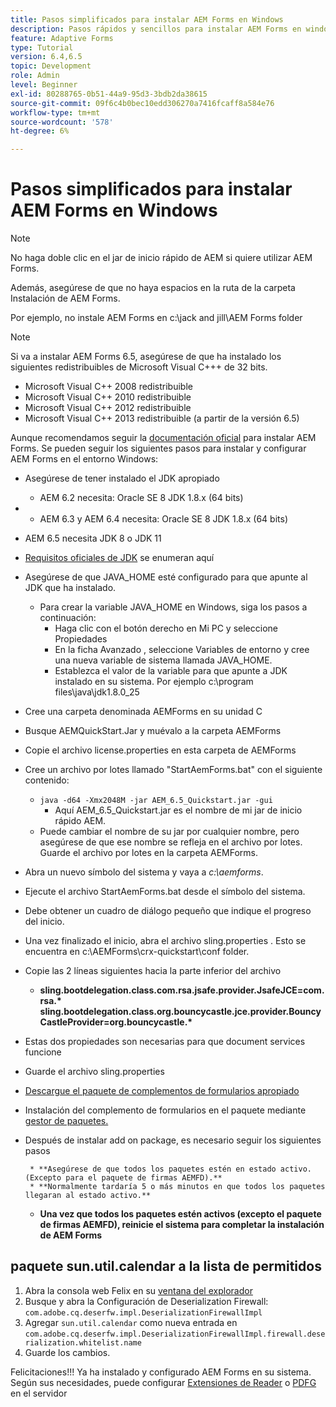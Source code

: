 ```yaml
---
title: Pasos simplificados para instalar AEM Forms en Windows
description: Pasos rápidos y sencillos para instalar AEM Forms en windows
feature: Adaptive Forms
type: Tutorial
version: 6.4,6.5
topic: Development
role: Admin
level: Beginner
exl-id: 80288765-0b51-44a9-95d3-3bdb2da38615
source-git-commit: 09f6c4b0bec10edd306270a7416fcaff8a584e76
workflow-type: tm+mt
source-wordcount: '578'
ht-degree: 6%

---
```


# Pasos simplificados para instalar AEM Forms en Windows

>[!NOTE]
>
>No haga doble clic en el jar de inicio rápido de AEM si quiere utilizar AEM Forms.
>
>Además, asegúrese de que no haya espacios en la ruta de la carpeta Instalación de AEM Forms.
>
>Por ejemplo, no instale AEM Forms en c:\jack and jill\AEM Forms folder

>[!NOTE]
>
>Si va a instalar AEM Forms 6.5, asegúrese de que ha instalado los siguientes redistribuibles de Microsoft Visual C+++ de 32 bits.
>
>* Microsoft Visual C++ 2008 redistribuible
>* Microsoft Visual C++ 2010 redistribuible
>* Microsoft Visual C++ 2012 redistribuible
>* Microsoft Visual C++ 2013 redistribuible (a partir de la versión 6.5)


Aunque recomendamos seguir la [documentación oficial](https://helpx.adobe.com/es/experience-manager/6-3/forms/using/installing-configuring-aem-forms-osgi.html) para instalar AEM Forms. Se pueden seguir los siguientes pasos para instalar y configurar AEM Forms en el entorno Windows:

* Asegúrese de tener instalado el JDK apropiado
   * AEM 6.2 necesita: Oracle SE 8 JDK 1.8.x (64 bits)
* 
   * AEM 6.3 y AEM 6.4 necesita: Oracle SE 8 JDK 1.8.x (64 bits)
* AEM 6.5 necesita JDK 8 o JDK 11
* [Requisitos oficiales de JDK](https://experienceleague.adobe.com/docs/experience-manager-65/deploying/introduction/technical-requirements.html?lang=es) se enumeran aquí
* Asegúrese de que JAVA_HOME esté configurado para que apunte al JDK que ha instalado.
   * Para crear la variable JAVA_HOME en Windows, siga los pasos a continuación:
      * Haga clic con el botón derecho en Mi PC y seleccione Propiedades
      * En la ficha Avanzado , seleccione Variables de entorno y cree una nueva variable de sistema llamada JAVA_HOME.
      * Establezca el valor de la variable para que apunte a JDK instalado en su sistema. Por ejemplo c:\program files\java\jdk1.8.0_25

* Cree una carpeta denominada AEMForms en su unidad C
* Busque AEMQuickStart.Jar y muévalo a la carpeta AEMForms
* Copie el archivo license.properties en esta carpeta de AEMForms
* Cree un archivo por lotes llamado &quot;StartAemForms.bat&quot; con el siguiente contenido:
   * `java -d64 -Xmx2048M -jar AEM_6.5_Quickstart.jar -gui`
      * Aquí AEM_6.5_Quickstart.jar es el nombre de mi jar de inicio rápido AEM.
   * Puede cambiar el nombre de su jar por cualquier nombre, pero asegúrese de que ese nombre se refleja en el archivo por lotes. Guarde el archivo por lotes en la carpeta AEMForms.

* Abra un nuevo símbolo del sistema y vaya a _c:\aemforms_.

* Ejecute el archivo StartAemForms.bat desde el símbolo del sistema.

* Debe obtener un cuadro de diálogo pequeño que indique el progreso del inicio.

* Una vez finalizado el inicio, abra el archivo sling.properties . Esto se encuentra en c:\AEMForms\crx-quickstart\conf folder.

* Copie las 2 líneas siguientes hacia la parte inferior del archivo
   * **sling.bootdelegation.class.com.rsa.jsafe.provider.JsafeJCE=com.rsa.&#42;** **sling.bootdelegation.class.org.bouncycastle.jce.provider.BouncyCastleProvider=org.bouncycastle.&#42;**
* Estas dos propiedades son necesarias para que document services funcione
* Guarde el archivo sling.properties
* [Descargue el paquete de complementos de formularios apropiado](https://experienceleague.adobe.com/docs/experience-manager-release-information/aem-release-updates/forms-updates/aem-forms-releases.html?lang=en)
* Instalación del complemento de formularios en el paquete mediante [gestor de paquetes.](http://localhost:4502/crx/packmgr/index.jsp)
* Después de instalar add on package, es necesario seguir los siguientes pasos

       * **Asegúrese de que todos los paquetes estén en estado activo. (Excepto para el paquete de firmas AEMFD).**
       * **Normalmente tardaría 5 o más minutos en que todos los paquetes llegaran al estado activo.**
   
   * **Una vez que todos los paquetes estén activos (excepto el paquete de firmas AEMFD), reinicie el sistema para completar la instalación de AEM Forms**

## paquete sun.util.calendar a la lista de permitidos

1. Abra la consola web Felix en su [ventana del explorador](http://localhost:4502/system/console/configMgr)
2. Busque y abra la Configuración de Deserialization Firewall: `com.adobe.cq.deserfw.impl.DeserializationFirewallImpl`
3. Agregar `sun.util.calendar` como nueva entrada en `com.adobe.cq.deserfw.impl.DeserializationFirewallImpl.firewall.deserialization.whitelist.name`
4. Guarde los cambios.

Felicitaciones!!! Ya ha instalado y configurado AEM Forms en su sistema.
Según sus necesidades, puede configurar  [Extensiones de Reader](https://experienceleague.adobe.com/docs/experience-manager-learn/forms/document-services/configuring-reader-extension-osgi.html?lang=en) o [ PDFG](https://experienceleague.adobe.com/docs/experience-manager-64/forms/install-aem-forms/osgi-installation/install-configure-document-services.html?lang=es) en el servidor
